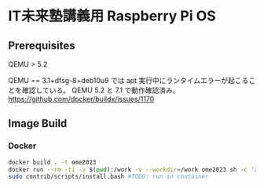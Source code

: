 # IT未来塾講義用 Raspberry Pi OS
## Prerequisites
QEMU > 5.2

QEMU == 3.1+dfsg-8+deb10u9 では apt 実行中にランタイムエラーが起こることを確認している。 QEMU 5.2 と 7.1 で動作確認済み。 https://github.com/docker/buildx/issues/1170

## Image Build
### Docker

```bash 
docker build . -t ome2023
docker run --rm -ti -v $(pwd):/work -v --workdir=/work ome2023 sh -c 'aclocal -I m4 && automake -a -c && autoconf && ./configure --build=x86_64-linux-gnu --host=aarch64-linux-gnu --prefix=/usr/local && make -j6'
sudo contrib/scripts/install.bash #TODO: run in container
```
